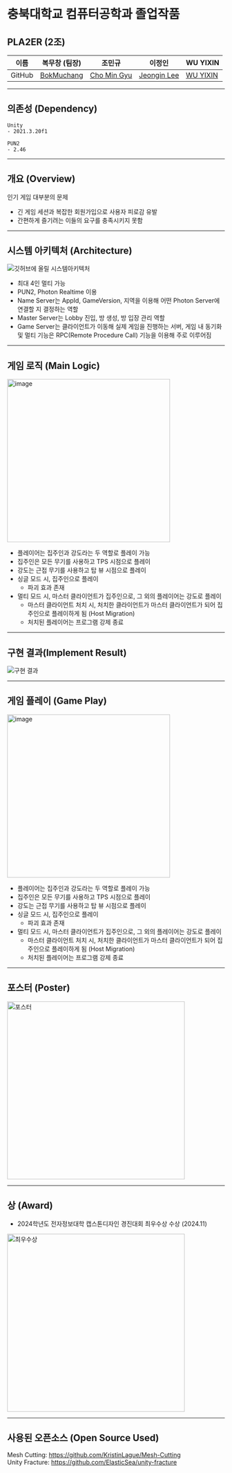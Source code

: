 # 충북대학교 컴퓨터공학과 졸업작품

## PLA2ER (2조)
| 이름 | 복무창 (팀장)                           | 조민규                                     | 이정인                                      | WU YIXIN                                  |  
| --- | --------------------------------------- | ------------------------------------------ | ------------------------------------------ | --------------------------------------- |  
|GitHub| [BokMuchang](https://github.com/bokob) | [Cho Min Gyu](https://github.com/2019037023) | [Jeongin Lee](https://github.com/dlqorns) | [WU YIXIN](https://github.com/a865619661) |  
___
## 의존성 (Dependency)
```
Unity
- 2021.3.20f1

PUN2
- 2.46
```
___  
## 개요 (Overview)
인기 게임 대부분의 문제 
- 긴 게임 세션과 복잡한 회원가입으로 사용자 피로감 유발 
- 간편하게 즐기려는 이들의 요구를 충족시키지 못함 
___   
## 시스템 아키텍처 (Architecture)
![깃허브에 올릴 시스템아키텍처](https://github.com/user-attachments/assets/dd3468b2-eaa3-4fe7-9b28-0a2ed0b749ff)
- 최대 4인 멀티 가능
- PUN2, Photon Realtime 이용
- Name Server는 AppId, GameVersion, 지역을 이용해 어떤 Photon Server에 연결할 지 결정하는 역할
- Master Server는 Lobby 진입, 방 생성, 방 입장 관리 역할
- Game Server는 클라이언트가 이동해 실제 게임을 진행하는 서버, 게임 내 동기화 및 멀티 기능은 RPC(Remote Procedure Call) 기능을 이용해 주로 이루어짐
___   
## 게임 로직  (Main Logic)
<img width="377" alt="image" src="https://github.com/user-attachments/assets/071df063-e2a5-44f6-a707-86d6cdb9b904">

- 플레이어는 집주인과 강도라는 두 역할로 플레이 가능
- 집주인은 모든 무기를 사용하고 TPS 시점으로 플레이
- 강도는 근접 무기를 사용하고 탑 뷰 시점으로 플레이
- 싱글 모드 시, 집주인으로 플레이
  - 파괴 효과 존재
- 멀티 모드 시, 마스터 클라이언트가 집주인으로, 그 외의 플레이어는 강도로 플레이
  - 마스터 클라이언트 처치 시, 처치한 클라이언트가 마스터 클라이언트가 되어 집주인으로 플레이하게 됨 (Host Migration)
  - 처치된 플레이어는 프로그램 강제 종료
___  
## 구현 결과(Implement Result)
![구현 결과](https://github.com/user-attachments/assets/1e2c3123-210a-41f0-a73f-27837cf24524)
___  
## 게임 플레이  (Game Play)
<img width="377" alt="image" src="https://github.com/user-attachments/assets/071df063-e2a5-44f6-a707-86d6cdb9b904">

- 플레이어는 집주인과 강도라는 두 역할로 플레이 가능
- 집주인은 모든 무기를 사용하고 TPS 시점으로 플레이
- 강도는 근접 무기를 사용하고 탑 뷰 시점으로 플레이
- 싱글 모드 시, 집주인으로 플레이
  - 파괴 효과 존재
- 멀티 모드 시, 마스터 클라이언트가 집주인으로, 그 외의 플레이어는 강도로 플레이
  - 마스터 클라이언트 처치 시, 처치한 클라이언트가 마스터 클라이언트가 되어 집주인으로 플레이하게 됨 (Host Migration)
  - 처치된 플레이어는 프로그램 강제 종료
___  
## 포스터  (Poster)
<img width="411" alt="포스터" src="https://github.com/user-attachments/assets/ec551080-0986-4c14-8bc2-ffee2c8777ae">

___  
## 상 (Award)
- 2024학년도 전자정보대학 캡스톤디자인 경진대회 최우수상 수상 (2024.11)
<img width="411" alt="최우수상" src="https://github.com/user-attachments/assets/f5521bae-50fe-4bd4-a728-8811b8781c83">

___  
## 사용된 오픈소스 (Open Source Used)
Mesh Cutting: https://github.com/KristinLague/Mesh-Cutting  
Unity Fracture: https://github.com/ElasticSea/unity-fracture
